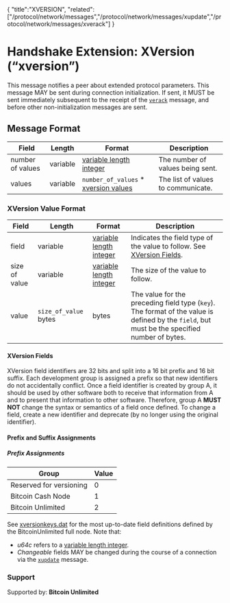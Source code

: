 <div class="cwikmeta">{
"title":"XVERSION",
"related":["/protocol/network/messages","/protocol/network/messages/xupdate","/protocol/network/messages/xverack"]
}</div>

# Handshake Extension: XVersion (“xversion”) 

This message notifies a peer about extended protocol parameters.  This message MAY be sent during connection initialization.  If sent, it MUST be sent immediately subsequent to the receipt of the [`verack`](/protocol/network/messages/verack) message, and before other non-initialization messages are sent.

## Message Format

| Field | Length | Format | Description |
|--|--|--|--|
| number of values | variable | [variable length integer](/protocol/formats/variable-length-integer) | The number of values being sent. |
| values | variable | `number_of_values` * [xversion values](#xversion-value-format) | The list of values to communicate. |

### XVersion Value Format

| Field | Length | Format | Description |
|--|--|--|--|
| field | variable | [variable length integer](/protocol/formats/variable-length-integer) | Indicates the field type of the value to follow.  See [XVersion Fields](#xversion-fields). |
| size of value | variable | [variable length integer](/protocol/formats/variable-length-integer) | The size of the value to follow. |
| value | `size_of_value` bytes | bytes | The value for the preceding field type (`key`).  The format of the value is defined by the `field`, but must be the specified number of bytes.  |

#### XVersion Fields

XVersion field identifiers are 32 bits and split into a 16 bit prefix and 16 bit suffix.  Each development group is assigned a prefix so that new identifiers do not accidentally conflict.  Once a field identifier is created by group A, it should be used by other software both to receive that information from A and to present that information to other software.  Therefore, group A **MUST NOT** change the syntax or semantics of a field once defined.  To change a field, create a new identifier and deprecate (by no longer using the original identifier).

#### Prefix and Suffix Assignments

##### Prefix Assignments
|    Group                | Value |
|-------------------------|-------|
| Reserved for versioning |   0   |
| Bitcoin Cash Node       |   1   |
| Bitcoin Unlimited       |   2   |

See [xversionkeys.dat](https://github.com/BitcoinUnlimited/BitcoinUnlimited/blob/bucash1.7.0.0/src/xversionkeys.dat) for the most up-to-date field definitions defined by the BitcoinUnlimited full node.
Note that:
* *u64c* refers to a [variable length integer](/protocol/formats/variable-length-integer).
* *Changeable* fields MAY be changed during the course of a connection via the [`xupdate`](/protocol/network/messages/xupdate) message.

### Support

Supported by: **Bitcoin Unlimited**
